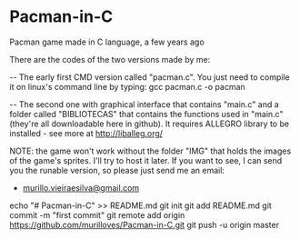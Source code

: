 # Pacman-in-C
Pacman game made in C language, a few years ago

There are the codes of the two versions made by me:

-- The early first CMD version called "pacman.c". You just need to compile it on linux's command line by typing: gcc pacman.c -o pacman

-- The second one with graphical interface that contains "main.c" and a folder called "BIBLIOTECAS" that contains the functions used in "main.c"(they're all downloadable here in github). It requires ALLEGRO library to be installed - see more at http://liballeg.org/


NOTE: the game won't work without the folder "IMG" that holds the images of the game's sprites. I'll try to host it later. If you want to see, I can send you the runable version, so please just send me an email:
- murillo.vieiraesilva@gmail.com


echo "# Pacman-in-C" >> README.md
git init
git add README.md
git commit -m "first commit"
git remote add origin https://github.com/murilloves/Pacman-in-C.git
git push -u origin master
